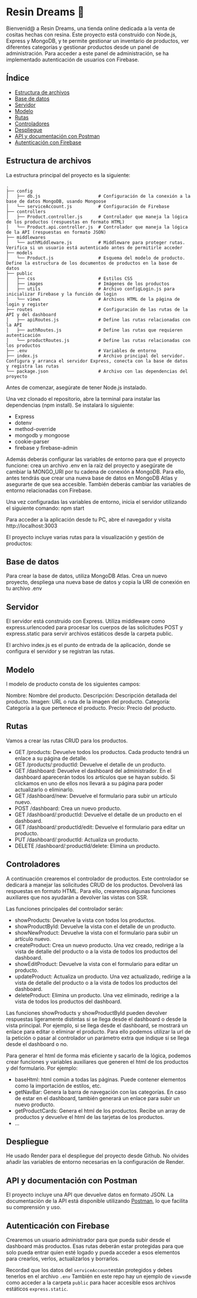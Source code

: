 # Resin Dreams 🌙

Bienvenid@ a Resin Dreams, una tienda online dedicada a la venta de cositas hechas con resina. Este proyecto está construido con Node.js, Express y MongoDB, y te permite gestionar un inventario de productos, ver diferentes categorías y gestionar productos desde un panel de administración. Para acceder a este panel de administración, se ha implementado autenticación de usuarios con Firebase.

## Índice

  - [Estructura de archivos](#estructura-de-archivos)
  - [Base de datos](#base-de-datos)
  - [Servidor](#servidor)
  - [Modelo](#modelo)
  - [Rutas](#rutas)
  - [Controladores](#controladores)
  - [Despliegue](#despliegue)
  - [API y documentación con Postman](#api-y-documentación-con-postman)
  - [Autenticación con Firebase](#autenticación-con-firebase)
  

## Estructura de archivos

La estructura principal del proyecto es la siguiente:
```
.
├── config
│   ├── db.js                      # Configuración de la conexión a la base de datos MongoDB, usando Mongoose
│   └── serviceAccount.js          # Configuración de Firebase
├── controllers
│   ├── Product.controller.js      # Controlador que maneja la lógica de los productos (respuestas en formato HTML)
│   └── Product.api.controller.js  # Controlador que maneja la lógica de la API (respuestas en formato JSON)
├── middlewares
│   └── authMiddleware.js          # Middleware para proteger rutas. Verifica si un usuario está autenticado antes de permitirle acceder
├── models
│   └── Product.js                 # Esquema del modelo de producto. Define la estructura de los documentos de productos en la base de datos
├── public                         
│   ├── css                        # Estilos CSS
│   ├── images                     # Imágenes de los productos
│   ├── utils                      # Archivo configLogin.js para inicializar Firebase y la función de login
│   └── views                      # Archivos HTML de la página de login y register 
├── routes                         # Configuración de las rutas de la API y del dashboard
│   ├── apiRoutes.js               # Define las rutas relacionadas con la API
│   ├── authRoutes.js              # Define las rutas que requieren autenticación
│   └── productRoutes.js           # Define las rutas relacionadas con los productos
├── .env                           # Variables de entorno
├── index.js                       # Archivo principal del servidor. Configura y arranca el servidor Express, conecta con la base de datos y registra las rutas
└── package.json                   # Archivo con las dependencias del proyecto

```        
Antes de comenzar, asegúrate de tener Node.js instalado. 

Una vez clonado el repositorio, abre la terminal para instalar las dependencias (npm install). Se instalará lo siguiente:
- Express
- dotenv
- method-override
- mongodb y mongoose
- cookie-parser
- firebase y firebase-admin

Además deberás configurar las variables de entorno para que el proyecto funcione: crea un archivo .env en la raíz del proyecto y asegúrate de cambiar la MONGO_URI por tu cadena de conexión a MongoDB. Para ello, antes tendrás que crear una nueva base de datos en MongoDB Atlas y asegurarte de que sea accesible. También deberás cambiar las variables de entorno relacionadas con Firebase.

Una vez configuradas las variables de entorno, inicia el servidor utilizando el siguiente comando: npm start

Para acceder a la aplicación desde tu PC, abre el navegador y visita http://localhost:3003

El proyecto incluye varias rutas para la visualización y gestión de productos:

## Base de datos

Para crear la base de datos, utiliza MongoDB Atlas. Crea un nuevo proyecto, despliega una nueva base de datos y copia la URI de conexión en tu archivo .env

## Servidor

El servidor está construido con Express. Utiliza middleware como express.urlencoded para procesar los cuerpos de las solicitudes POST y express.static para servir archivos estáticos desde la carpeta public.

El archivo index.js es el punto de entrada de la aplicación, donde se configura el servidor y se registran las rutas.

## Modelo

l modelo de producto consta de los siguientes campos:

Nombre: Nombre del producto.
Descripción: Descripción detallada del producto.
Imagen: URL o ruta de la imagen del producto.
Categoría: Categoría a la que pertenece el producto.
Precio: Precio del producto.

## Rutas

Vamos a crear las rutas CRUD para los productos. 

- GET /products: Devuelve todos los productos. Cada producto tendrá un enlace a su página de detalle.
- GET /products/:productId: Devuelve el detalle de un producto.
- GET /dashboard: Devuelve el dashboard del administrador. En el dashboard aparecerán todos los artículos que se hayan subido. Si clickamos en uno de ellos nos llevará a su página para poder actualizarlo o eliminarlo.
- GET /dashboard/new: Devuelve el formulario para subir un artículo nuevo.
- POST /dashboard: Crea un nuevo producto.
- GET /dashboard/:productId: Devuelve el detalle de un producto en el dashboard.
- GET /dashboard/:productId/edit: Devuelve el formulario para editar un producto.
- PUT /dashboard/:productId: Actualiza un producto.
- DELETE /dashboard/:productId/delete: Elimina un producto.

## Controladores

A continuación crearemos el controlador de productos. Este controlador se dedicará a manejar las solicitudes CRUD de los productos. Devolverá las respuestas en formato HTML.
Para ello, crearemos algunas funciones auxiliares que nos ayudarán a devolver las vistas con SSR.

Las funciones principales del controlador serán:

- showProducts: Devuelve la vista con todos los productos.
- showProductById: Devuelve la vista con el detalle de un producto.
- showNewProduct: Devuelve la vista con el formulario para subir un artículo nuevo.
- createProduct: Crea un nuevo producto. Una vez creado, redirige a la vista de detalle del producto o a la vista de todos los productos del dashboard.
- showEditProduct: Devuelve la vista con el formulario para editar un producto.
- updateProduct: Actualiza un producto. Una vez actualizado, redirige a la vista de detalle del producto o a la vista de todos los productos del dashboard.
- deleteProduct: Elimina un producto. Una vez eliminado, redirige a la vista de todos los productos del dashboard.

Las funciones showProducts y showProductById pueden devolver respuestas ligeramente distintas si se llega desde el dashboard o desde la vista principal. Por ejemplo, si se llega desde el dashboard, se mostrará un enlace para editar o eliminar el producto. Para ello podemos utilizar la url de la petición o pasar al controlador un parámetro extra que indique si se llega desde el dashboard o no.

Para generar el html de forma más eficiente y sacarlo de la lógica, podemos crear funciones y variables auxiliares que generen el html de los productos y del formulario.
Por ejemplo:
- baseHtml: html común a todas las páginas. Puede contener elementos como la importación de estilos, etc.
- getNavBar: Genera la barra de navegación con las categorías. En caso de estar en el dashboard, también generará un enlace para subir un nuevo producto.
- getProductCards: Genera el html de los productos. Recibe un array de productos y devuelve el html de las tarjetas de los productos.
- ...

## Despliegue

He usado Render para el despliegue del proyecto desde Github. No olvides añadir las variables de entorno necesarias en la configuración de Render.

## API y documentación con Postman

El proyecto incluye una API que devuelve datos en formato JSON. La documentación de la API está disponible utilizando [Postman](https://documenter.getpostman.com/view/38534667/2sAXxS7WKm#intro), lo que facilita su comprensión y uso.

## Autenticación con Firebase

Crearemos un usuario administrador para que pueda subir desde el dashboard más productos. Esas rutas deberán estar protegidas para que solo pueda entrar quien esté logado y pueda acceder a esos elementos para crearlos, verlos, actualizarlos y borrarlos. 

Recordad que los datos del `serviceAccount`están protegidos y debes tenerlos en el archivo `.env` 
También en este repo hay un ejemplo de `views`de como acceder a la carpeta `public` para hacer accesible esos archivos estáticos `express.static`. 




